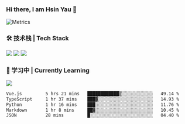 ### Hi there, I am Hsin Yau 👋 
![Metrics](https://metrics.lecoq.io/hsinyau?template=classic&base.header=0&base.activity=0&base.community=0&base.repositories=0&base.metadata=0&activity=1&rss=1&base=header%2C%20activity%2C%20community%2C%20repositories%2C%20metadata&base.indepth=false&base.hireable=false&base.skip=false&activity=false&activity.limit=5&activity.load=300&activity.days=14&activity.visibility=all&activity.timestamps=false&activity.filter=all&rss=false&rss.source=https%3A%2F%2Fhsinyau.cc%2Frss.xml&rss.limit=4&config.timezone=Asia%2FShanghai)

### 🛠 技术栈 | Tech Stack
![](https://skillicons.dev/icons?i=html,css,js,ts,sass,jquery,bootstrap,vue&theme=light) 
![](https://skillicons.dev/icons?i=vite,nuxtjs,webpack,tailwindcss,windicss,nodejs,express,markdown&theme=light)
![](https://skillicons.dev/icons?i=mysql,mongodb,git,pug,vscode,idea,ps,figma&theme=light)

### 📖 学习中 | Currently Learning

![](https://skillicons.dev/icons?i=react,nextjs,svelte,nestjs,nginx,docker,rollupjs&theme=light)

<!--START_SECTION:waka-->

```txt
Vue.js         5 hrs 21 mins   ████████████▒░░░░░░░░░░░░   49.14 %
TypeScript     1 hr 37 mins    ███▓░░░░░░░░░░░░░░░░░░░░░   14.93 %
Python         1 hr 16 mins    ███░░░░░░░░░░░░░░░░░░░░░░   11.76 %
Markdown       1 hr 8 mins     ██▓░░░░░░░░░░░░░░░░░░░░░░   10.45 %
JSON           28 mins         █░░░░░░░░░░░░░░░░░░░░░░░░   04.40 %
```

<!--END_SECTION:waka-->

